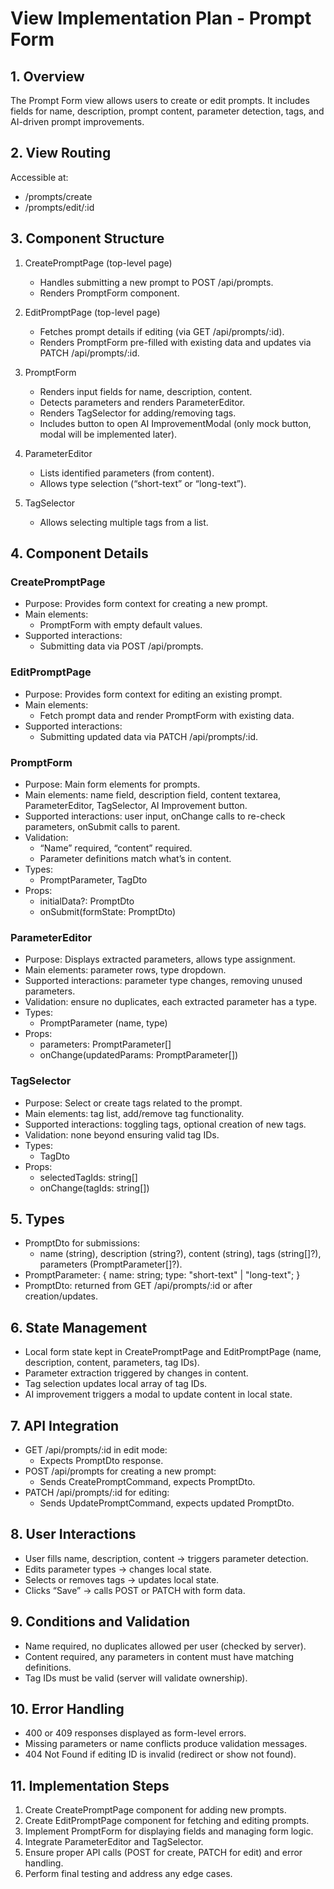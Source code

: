 # View Implementation Plan - Prompt Form

## 1. Overview

The Prompt Form view allows users to create or edit prompts. It includes fields for name, description, prompt content, parameter detection, tags, and AI-driven prompt improvements.

## 2. View Routing

Accessible at:

- /prompts/create
- /prompts/edit/:id

## 3. Component Structure

1. CreatePromptPage (top-level page)

   - Handles submitting a new prompt to POST /api/prompts.
   - Renders PromptForm component.

2. EditPromptPage (top-level page)

   - Fetches prompt details if editing (via GET /api/prompts/:id).
   - Renders PromptForm pre-filled with existing data and updates via PATCH /api/prompts/:id.

3. PromptForm

   - Renders input fields for name, description, content.
   - Detects parameters and renders ParameterEditor.
   - Renders TagSelector for adding/removing tags.
   - Includes button to open AI ImprovementModal (only mock button, modal will be implemented later).

4. ParameterEditor

   - Lists identified parameters (from content).
   - Allows type selection (“short-text” or “long-text”).

5. TagSelector

   - Allows selecting multiple tags from a list.

## 4. Component Details

### CreatePromptPage

- Purpose: Provides form context for creating a new prompt.
- Main elements:
  - PromptForm with empty default values.
- Supported interactions:
  - Submitting data via POST /api/prompts.

### EditPromptPage

- Purpose: Provides form context for editing an existing prompt.
- Main elements:
  - Fetch prompt data and render PromptForm with existing data.
- Supported interactions:
  - Submitting updated data via PATCH /api/prompts/:id.

### PromptForm

- Purpose: Main form elements for prompts.
- Main elements: name field, description field, content textarea, ParameterEditor, TagSelector, AI Improvement button.
- Supported interactions: user input, onChange calls to re-check parameters, onSubmit calls to parent.
- Validation:
  - “Name” required, “content” required.
  - Parameter definitions match what’s in content.
- Types:
  - PromptParameter, TagDto
- Props:
  - initialData?: PromptDto
  - onSubmit(formState: PromptDto)

### ParameterEditor

- Purpose: Displays extracted parameters, allows type assignment.
- Main elements: parameter rows, type dropdown.
- Supported interactions: parameter type changes, removing unused parameters.
- Validation: ensure no duplicates, each extracted parameter has a type.
- Types:
  - PromptParameter (name, type)
- Props:
  - parameters: PromptParameter[]
  - onChange(updatedParams: PromptParameter[])

### TagSelector

- Purpose: Select or create tags related to the prompt.
- Main elements: tag list, add/remove tag functionality.
- Supported interactions: toggling tags, optional creation of new tags.
- Validation: none beyond ensuring valid tag IDs.
- Types:
  - TagDto
- Props:
  - selectedTagIds: string[]
  - onChange(tagIds: string[])

## 5. Types

- PromptDto for submissions:
  - name (string), description (string?), content (string), tags (string[]?), parameters (PromptParameter[]?).
- PromptParameter: { name: string; type: "short-text" | "long-text"; }
- PromptDto: returned from GET /api/prompts/:id or after creation/updates.

## 6. State Management

- Local form state kept in CreatePromptPage and EditPromptPage (name, description, content, parameters, tag IDs).
- Parameter extraction triggered by changes in content.
- Tag selection updates local array of tag IDs.
- AI improvement triggers a modal to update content in local state.

## 7. API Integration

- GET /api/prompts/:id in edit mode:
  - Expects PromptDto response.
- POST /api/prompts for creating a new prompt:
  - Sends CreatePromptCommand, expects PromptDto.
- PATCH /api/prompts/:id for editing:
  - Sends UpdatePromptCommand, expects updated PromptDto.

## 8. User Interactions

- User fills name, description, content → triggers parameter detection.
- Edits parameter types → changes local state.
- Selects or removes tags → updates local state.
- Clicks “Save” → calls POST or PATCH with form data.

## 9. Conditions and Validation

- Name required, no duplicates allowed per user (checked by server).
- Content required, any parameters in content must have matching definitions.
- Tag IDs must be valid (server will validate ownership).

## 10. Error Handling

- 400 or 409 responses displayed as form-level errors.
- Missing parameters or name conflicts produce validation messages.
- 404 Not Found if editing ID is invalid (redirect or show not found).

## 11. Implementation Steps

1. Create CreatePromptPage component for adding new prompts.
2. Create EditPromptPage component for fetching and editing prompts.
3. Implement PromptForm for displaying fields and managing form logic.
4. Integrate ParameterEditor and TagSelector.
5. Ensure proper API calls (POST for create, PATCH for edit) and error handling.
6. Perform final testing and address any edge cases.
